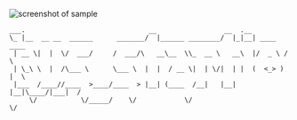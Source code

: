 ![screenshot of sample](https://www.viaggioinpullman.it/wp-content/uploads/2017/03/bus-pi%C3%B9-veloce.jpg)

    ___.                               __                 __  .__        
    \_ |__  __ __  ______      _______/  |______ ________/  |_|__| ____   ____   
     | __ \|  |  \/  ___/     /  ___/\   __\__  \\_  __ \   __\  |/  _ \ /    \   
     | \_\ \  |  /\___ \      \___ \  |  |  / __ \|  | \/|  | |  (  <_> )   |  \  
     |___  /____//____  >____/____  > |__| (____  /__|   |__| |__|\____/|___|  /  
         \/           \/_____/    \/            \/                           \/     
